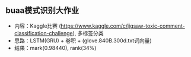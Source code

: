 ## buaa模式识别大作业
- 内容：Kaggle比赛 (https://www.kaggle.com/c/jigsaw-toxic-comment-classification-challenge), 多标签分类
- 思路：LSTM(GRU) + 卷积 + (glove.840B.300d.txt词向量)
- 结果：mark(0.98440), rank(34%)
